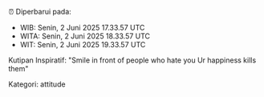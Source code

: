 ⏰ Diperbarui pada:
- WIB: Senin, 2 Juni 2025 17.33.57 UTC
- WITA: Senin, 2 Juni 2025 18.33.57 UTC
- WIT: Senin, 2 Juni 2025 19.33.57 UTC

Kutipan Inspiratif:
"Smile in front of people who hate you Ur happiness kills them"


Kategori: attitude

